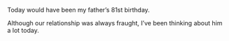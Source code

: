 Today would have been my father’s 81st birthday.

Although our relationship was always fraught, I’ve been thinking about him a lot today.